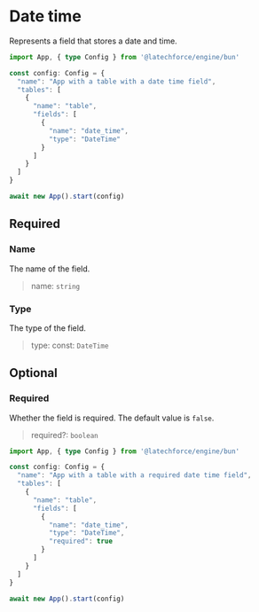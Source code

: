 # Date time

Represents a field that stores a date and time.

```ts
import App, { type Config } from '@latechforce/engine/bun'

const config: Config = {
  "name": "App with a table with a date time field",
  "tables": [
    {
      "name": "table",
      "fields": [
        {
          "name": "date_time",
          "type": "DateTime"
        }
      ]
    }
  ]
}

await new App().start(config)
```
## Required

### Name

The name of the field.
>name: `string`

### Type

The type of the field.
>type: const: `DateTime`

## Optional

### Required

Whether the field is required.
The default value is `false`.
>required?: `boolean`

```ts
import App, { type Config } from '@latechforce/engine/bun'

const config: Config = {
  "name": "App with a table with a required date time field",
  "tables": [
    {
      "name": "table",
      "fields": [
        {
          "name": "date_time",
          "type": "DateTime",
          "required": true
        }
      ]
    }
  ]
}

await new App().start(config)
```
